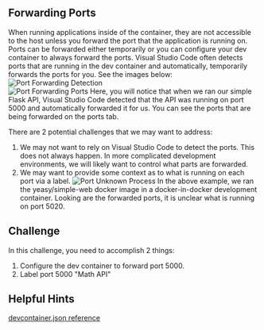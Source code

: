 ## Forwarding Ports
When running applications inside of the container, they are not accessible to the host unless you forward the port that the application is running on.  Ports can be forwarded either temporarily or you can configure your dev container to always forward the ports.
Visual Studio Code often detects ports that are running in the dev container and automatically, temporarily forwards the ports for you.  See the images below:
![Port Forwarding Detection](../Images/PortForwardingDetection.png)<br/>
![Port Forwarding Ports](../Images/PortForwardingPorts.png)
Here, you will notice that when we ran our simple Flask API, Visual Studio Code detected that the API was running on port 5000 and automatically forwarded it for us.  You can see the ports that are being forwarded on the ports tab.

There are 2 potential challenges that we may want to address:
1. We may not want to rely on Visual Studio Code to detect the ports.  This does not always happen.  In more complicated development environments, we will likely want to control what parts are forwarded.
2. We may want to provide some context as to what is running on each port via a label.
   ![Port Unknown Process](../Images/PortUnknownProcess.png)
   In the above example, we ran the yeasy/simple-web docker image in a docker-in-docker development container.  Looking are the forwarded ports, it is unclear what is running on port 5020.

## Challenge
In this challenge, you need to accomplish 2 things:
1. Configure the dev container to forward port 5000.
2. Label port 5000 "Math API"

## Helpful Hints
[devcontainer.json reference](https://code.visualstudio.com/docs/remote/devcontainerjson-reference)
